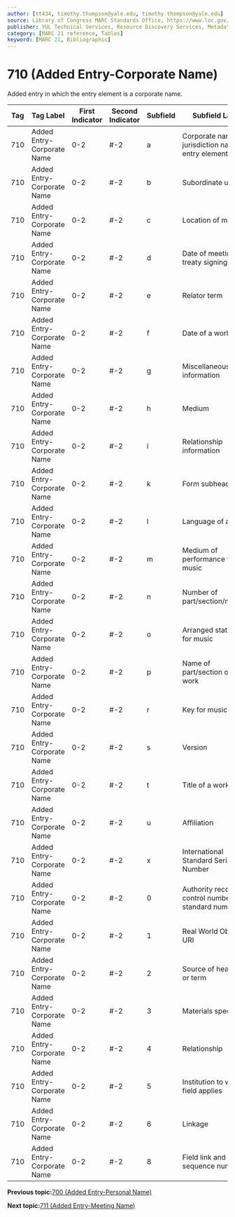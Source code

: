 ```yaml
---
author: [tt434, timothy.thompson@yale.edu, timothy.thompson@yale.edu]
source: Library of Congress MARC Standards Office, https://www.loc.gov/marc/bibliographic/bd710.html
publisher: YUL Technical Services, Resource Discovery Services, Metadata Services Unit
category: [MARC 21 reference, Tables]
keyword: [MARC 21, Bibliographic]
---
```


# 710 \(Added Entry-Corporate Name\)

Added entry in which the entry element is a corporate name.

|Tag|Tag Label|First Indicator|Second Indicator|Subfield|Subfield Label|Repeatable|
|---|---------|---------------|----------------|--------|--------------|----------|
|710|Added Entry-Corporate Name|0-2|\#-2|a|Corporate name or jurisdiction name as entry element|F|
|710|Added Entry-Corporate Name|0-2|\#-2|b|Subordinate unit|T|
|710|Added Entry-Corporate Name|0-2|\#-2|c|Location of meeting|T|
|710|Added Entry-Corporate Name|0-2|\#-2|d|Date of meeting or treaty signing|T|
|710|Added Entry-Corporate Name|0-2|\#-2|e|Relator term|T|
|710|Added Entry-Corporate Name|0-2|\#-2|f|Date of a work|F|
|710|Added Entry-Corporate Name|0-2|\#-2|g|Miscellaneous information|T|
|710|Added Entry-Corporate Name|0-2|\#-2|h|Medium|F|
|710|Added Entry-Corporate Name|0-2|\#-2|i|Relationship information|T|
|710|Added Entry-Corporate Name|0-2|\#-2|k|Form subheading|T|
|710|Added Entry-Corporate Name|0-2|\#-2|l|Language of a work|F|
|710|Added Entry-Corporate Name|0-2|\#-2|m|Medium of performance for music|T|
|710|Added Entry-Corporate Name|0-2|\#-2|n|Number of part/section/meeting|T|
|710|Added Entry-Corporate Name|0-2|\#-2|o|Arranged statement for music|F|
|710|Added Entry-Corporate Name|0-2|\#-2|p|Name of part/section of a work|T|
|710|Added Entry-Corporate Name|0-2|\#-2|r|Key for music|F|
|710|Added Entry-Corporate Name|0-2|\#-2|s|Version|T|
|710|Added Entry-Corporate Name|0-2|\#-2|t|Title of a work|F|
|710|Added Entry-Corporate Name|0-2|\#-2|u|Affiliation|F|
|710|Added Entry-Corporate Name|0-2|\#-2|x|International Standard Serial Number|F|
|710|Added Entry-Corporate Name|0-2|\#-2|0|Authority record control number or standard number|T|
|710|Added Entry-Corporate Name|0-2|\#-2|1|Real World Object URI|T|
|710|Added Entry-Corporate Name|0-2|\#-2|2|Source of heading or term|F|
|710|Added Entry-Corporate Name|0-2|\#-2|3|Materials specified|F|
|710|Added Entry-Corporate Name|0-2|\#-2|4|Relationship|T|
|710|Added Entry-Corporate Name|0-2|\#-2|5|Institution to which field applies|F|
|710|Added Entry-Corporate Name|0-2|\#-2|6|Linkage|F|
|710|Added Entry-Corporate Name|0-2|\#-2|8|Field link and sequence number|T|

**Previous topic:**[700 \(Added Entry-Personal Name\)](../tables/700_bib_table.md)

**Next topic:**[711 \(Added Entry-Meeting Name\)](../tables/711_bib_table.md)

